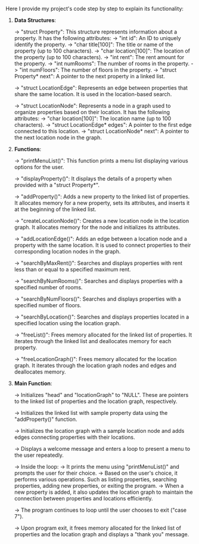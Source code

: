 Here I provide my project's code step by step to explain its functionality:

1. **Data Structures**:

    -> "struct Property": This structure represents information about a property. 
        It has the following attributes:
            -> "int id": An ID to uniquely identify the property.
            -> "char title[100]": The title or name of the property (up to 100 characters).
            -> "char location[100]": The location of the property (up to 100 characters).
            -> "int rent": The rent amount for the property.
            -> "int numRooms": The number of rooms in the property.
            -> "int numFloors": The number of floors in the property.
            -> "struct Property* next": A pointer to the next property in a linked list.

    -> "struct LocationEdge": Represents an edge between properties that share the same location. 
        It is used in the location-based search.

    -> "struct LocationNode": Represents a node in a graph used to organize properties based on their location. 
       It has the following attributes:
        -> "char location[100]": The location name (up to 100 characters).
        -> "struct LocationEdge* edges": A pointer to the first edge connected to this location.
        -> "struct LocationNode* next": A pointer to the next location node in the graph.

2. **Functions**:

    -> "printMenuList()": This function prints a menu list displaying various options for the user.

    -> "displayProperty()": It displays the details of a property when provided with a "struct Property*".

    -> "addProperty()": Adds a new property to the linked list of properties. 
        It allocates memory for a new property, sets its attributes, and inserts it at the beginning of the linked list.

    -> "createLocationNode()": Creates a new location node in the location graph. 
       It allocates memory for the node and initializes its attributes.

    -> "addLocationEdge()": Adds an edge between a location node and a property with the same location. 
       It is used to connect properties to their corresponding location nodes in the graph.

    -> "searchByMaxRent()": Searches and displays properties with rent less than or equal to a specified maximum rent.

    -> "searchByNumRooms()": Searches and displays properties with a specified number of rooms.

    -> "searchByNumFloors()": Searches and displays properties with a specified number of floors.

    -> "searchByLocation()": Searches and displays properties located in a specified location using the location graph.

    -> "freeList()": Frees memory allocated for the linked list of properties. 
       It iterates through the linked list and deallocates memory for each property.

    -> "freeLocationGraph()": Frees memory allocated for the location graph. 
       It iterates through the location graph nodes and edges and deallocates memory.

3. **Main Function**:

    -> Initializes "head" and "locationGraph" to "NULL". 
      These are pointers to the linked list of properties and the location graph, respectively.

    -> Initializes the linked list with sample property data using the "addProperty()" function.

    -> Initializes the location graph with a sample location node and adds edges connecting properties with their locations.

    -> Displays a welcome message and enters a loop to present a menu to the user repeatedly.

    -> Inside the loop:
        -> It prints the menu using "printMenuList()" and prompts the user for their choice.
        -> Based on the user's choice, it performs various operations. 
           Such as listing properties, searching properties, adding new properties, or exiting the program.
        -> When a new property is added, it also updates the location graph to maintain the connection between properties and locations efficiently.

    -> The program continues to loop until the user chooses to exit ("case 7").

    -> Upon program exit, it frees memory allocated for the linked list of properties and the location graph and displays a "thank you" message.
